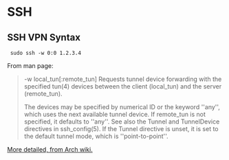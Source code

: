 # SSH

## SSH VPN Syntax

` sudo ssh -w 0:0 1.2.3.4`

From man page:

> -w
> local_tun[:remote_tun]
> Requests tunnel device forwarding with the specified tun(4) devices between the client (local_tun) and the server (remote_tun).
>
> The devices may be specified by numerical ID or the keyword ''any'', which uses the next available tunnel device. If remote_tun is not specified, it defaults to ''any''. See also the Tunnel and TunnelDevice directives in ssh_config(5). If the Tunnel directive is unset, it is set to the default tunnel mode, which is ''point-to-point''. 


[More detailed, from Arch wiki.](https://wiki.archlinux.org/index.php/VPN_over_SSH)
